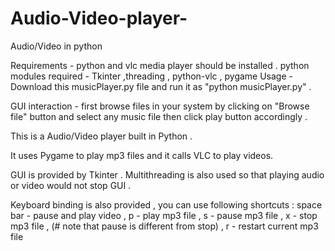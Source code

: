 # Audio-Video-player-
Audio/Video in python 

Requirements - python and vlc media player should be installed .
python modules required - Tkinter ,threading , python-vlc , pygame 
Usage - Download this   musicPlayer.py file  and  run it as "python musicPlayer.py"  . 

GUI interaction - first browse files in your system by clicking on "Browse file" button and select any music file then 
                  click play button accordingly .

This is a Audio/Video player built in Python  .

It uses Pygame to play mp3 files and it calls VLC  to play videos.

GUI is provided by  Tkinter . Multithreading is also used so that playing audio or video would not stop GUI . 

Keyboard binding is also provided , you can use following shortcuts :
     space bar -     pause and play video  ,
         p     -     play mp3 file  ,
         s     -     pause mp3 file  ,
         x     -     stop mp3 file    ,             (# note that pause is different from stop)   ,
         r     -     restart current mp3 file 
       
